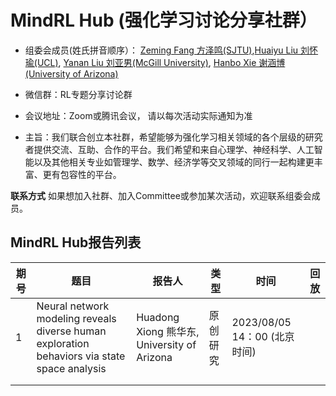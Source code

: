 # MindRL Hub (强化学习讨论分享社群）

* 组委会成员(姓氏拼音顺序）： [Zeming Fang 方泽鸣(SJTU)](),[Huaiyu Liu 刘怀瑜(UCL)](https://www.google.com), [Yanan Liu 刘亚男(McGill University)](http://ruyuanzhang.github.io/), [Hanbo Xie 谢涵博(University of Arizona)](https://scholar.google.com/citations?user=ae_5wyMAAAAJ&hl=en&oi=ao)

* 微信群：RL专题分享讨论群

* 会议地址：Zoom或腾讯会议， 请以每次活动实际通知为准

* 主旨：我们联合创立本社群，希望能够为强化学习相关领域的各个层级的研究者提供交流、互助、合作的平台。我们希望和来自心理学、神经科学、人工智能以及其他相关专业如管理学、数学、经济学等交叉领域的同行一起构建更丰富、更有包容性的平台。

**联系方式** 
如果想加入社群、加入Committee或参加某次活动，欢迎联系组委会成员。




## MindRL Hub报告列表

| 期号     | 题目                                                                                                                |报告人            | 类型     | 时间      |回放      |
|----------|---------------------------------------------------------------------------------------------------------------------|------------------|----------|------------|----------|
| 1        | Neural network modeling reveals diverse human exploration behaviors via state space analysis                        | Huadong Xiong 熊华东, University of Arizona     |    原创研究      |     2023/08/05 14：00 (北京时间)      |          |
|         |                            |        |          |            |          |
|         |                            |        |          |            |          |

